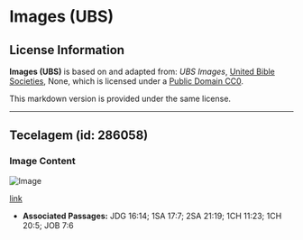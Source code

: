 # Images (UBS)

## License Information

**Images (UBS)** is based on and adapted from: _UBS Images_, [United Bible Societies](https://unitedbiblesocieties.org/), None, which is licensed under a [Public Domain CC0](https://creativecommons.org/public-domain/cc0/).

This markdown version is provided under the same license.



--------------------------------

## Tecelagem (id: 286058)

### Image Content

![Image](https://cdn.aquifer.bible/aquifer-content/resources/Media/WEB-0342_weaving_en.jpg)

[link](https://cdn.aquifer.bible/aquifer-content/resources/Media/WEB-0342_weaving_en.jpg)

* **Associated Passages:** JDG 16:14; 1SA 17:7; 2SA 21:19; 1CH 11:23; 1CH 20:5; JOB 7:6

